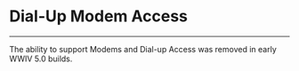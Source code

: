 # Dial-Up Modem Access
***

The ability to support Modems and Dial-up Access was removed in early WWIV 5.0 builds.
